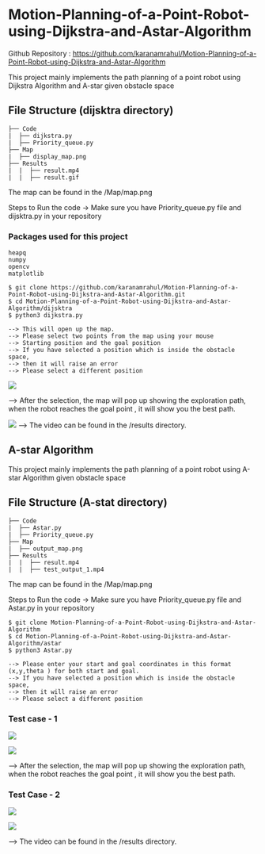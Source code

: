 

# Motion-Planning-of-a-Point-Robot-using-Dijkstra-and-Astar-Algorithm


Github Repository : https://github.com/karanamrahul/Motion-Planning-of-a-Point-Robot-using-Dijkstra-and-Astar-Algorithm



This project mainly implements the path planning of a point robot using
Dijkstra Algorithm and A-star given obstacle space

## File Structure (dijsktra directory)

```
├── Code
|  ├── dijkstra.py
|  ├── Priority_queue.py
├── Map
|  ├── display_map.png
├── Results
|  |  ├── result.mp4
|  |  ├── result.gif

```
The map can be found in the /Map/map.png

Steps to Run the code 
-> Make sure you have Priority_queue.py file and dijsktra.py in your repository

### Packages used for this project
```
heapq
numpy
opencv
matplotlib
```

```
$ git clone https://github.com/karanamrahul/Motion-Planning-of-a-Point-Robot-using-Dijkstra-and-Astar-Algorithm.git
$ cd Motion-Planning-of-a-Point-Robot-using-Dijkstra-and-Astar-Algorithm/dijsktra
$ python3 dijkstra.py
```

```
--> This will open up the map.
--> Please select two points from the map using your mouse 
--> Starting position and the goal position 
--> If you have selected a position which is inside the obstacle space, 
--> then it will raise an error
--> Please select a different position
```
![](https://github.com/karanamrahul/Motion-Planning-of-a-Point-Robot-using-Dijkstra-and-Astar-Algorithm/blob/main/dijkstra/map/display_map.png)


--> After the selection, the map will pop up showing the 
    exploration path, when the robot reaches the goal point
    , it will show you the best path.

![](https://github.com/karanamrahul/Motion-Planning-of-a-Point-Robot-using-Dijkstra-and-Astar-Algorithm/blob/main/dijkstra/results/result.gif)
--> The video can be found in the /results directory.
    
      




## A-star Algorithm
This project mainly implements the path planning of a point robot using A-star Algorithm given obstacle space

## File Structure (A-stat directory)

```
├── Code
|  ├── Astar.py
|  ├── Priority_queue.py
├── Map
|  ├── output_map.png
├── Results
|  |  ├── result.mp4
|  |  ├── test_output_1.mp4

```
The map can be found in the /Map/map.png

Steps to Run the code 
-> Make sure you have Priority_queue.py file and Astar.py in your repository


```
$ git clone Motion-Planning-of-a-Point-Robot-using-Dijkstra-and-Astar-Algorithm
$ cd Motion-Planning-of-a-Point-Robot-using-Dijkstra-and-Astar-Algorithm/astar
$ python3 Astar.py
```

```
--> Please enter your start and goal coordinates in this format (x,y,theta ) for both start and goal.
--> If you have selected a position which is inside the obstacle space, 
--> then it will raise an error
--> Please select a different position
```

### Test case - 1
![](https://github.com/karanamrahul/Motion-Planning-of-a-Point-Robot-using-Dijkstra-and-Astar-Algorithm/blob/main/a-star/results/test_1.jpg)

![](https://github.com/karanamrahul/Motion-Planning-of-a-Point-Robot-using-Dijkstra-and-Astar-Algorithm/blob/main/a-star/results/test_1_output.gif)


--> After the selection, the map will pop up showing the 
    exploration path, when the robot reaches the goal point
    , it will show you the best path.
    
    
### Test Case - 2

![](https://github.com/karanamrahul/Motion-Planning-of-a-Point-Robot-using-Dijkstra-and-Astar-Algorithm/blob/main/a-star/results/fig.jpg)

![](https://github.com/karanamrahul/Motion-Planning-of-a-Point-Robot-using-Dijkstra-and-Astar-Algorithm/blob/main/a-star/results/1.gif)

--> The video can be found in the /results directory.


    
       

